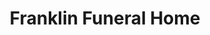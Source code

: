 ---
title: "Franklin Funeral Home"
url: /franklin-square/franklin-funeral-home/
shop: funeral directors
---